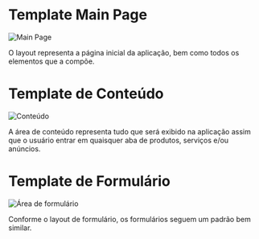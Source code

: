 <h1>Template Main Page</h1>

![Main Page](https://user-images.githubusercontent.com/78939209/123720806-52efc180-d85b-11eb-8df0-c7b553c4f07d.png)

O layout representa a página inicial da aplicação, bem como todos os elementos que a compõe.

<h1>Template de Conteúdo</h1>

![Conteúdo](https://user-images.githubusercontent.com/78939209/123721109-f50fa980-d85b-11eb-83dc-c3c2ca510a39.png)

A área de conteúdo representa tudo que será exibido na aplicação assim que o usuário entrar em quaisquer aba de produtos, serviços e/ou anúncios.

<h1>Template de Formulário</h1>

![Área de formulário](https://user-images.githubusercontent.com/78939209/123721196-28eacf00-d85c-11eb-9156-5983c5b51dbd.png)

Conforme o layout de formulário, os formulários seguem um padrão bem similar.
